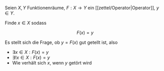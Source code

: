 Seien $X, Y$ Funktionenräume, $F : X \to Y$ ein [[zettel/Operator|Operator]], $y \in Y$.

Finde $x \in X$ sodass

$$
	F(x) = y
$$

Es stellt sich die Frage, ob $y = F(x)$ gut getellt ist, also
- $\exists x \in X : F(x) = y$
- $\exists! x \in X : F(x) = y$
- Wie verhält sich $x$, wenn $y$ getört wird